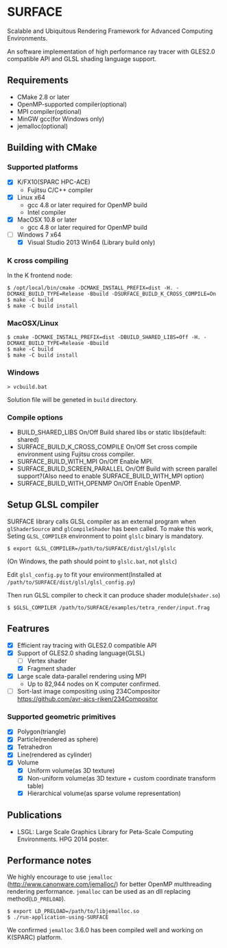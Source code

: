 # SURFACE

Scalable and Ubiquitous Rendering Framework for Advanced Computing Environments.

An software implementation of high performance ray tracer with GLES2.0 compatible API and GLSL shading language support.

## Requirements

* CMake 2.8 or later
* OpenMP-supported compiler(optional)
* MPI compiler(optional)
* MinGW gcc(for Windows only)
* jemalloc(optional)

## Building with CMake

### Supported platforms

* [x] K/FX10(SPARC HPC-ACE)
  * Fujitsu C/C++ compiler
* [x] Linux x64
  * gcc 4.8 or later required for OpenMP build
  * Intel compiler
* [x] MacOSX 10.8 or later
  * gcc 4.8 or later required for OpenMP build
* [ ] Windows 7 x64
  * [x] Visual Studio 2013 Win64 (Library build only)

### K cross compiling 

In the K frontend node:

    $ /opt/local/bin/cmake -DCMAKE_INSTALL_PREFIX=dist -H. -DCMAKE_BUILD_TYPE=Release -Bbuild -DSURFACE_BUILD_K_CROSS_COMPILE=On
    $ make -C build
    $ make -C build install

### MacOSX/Linux 

    $ cmake -DCMAKE_INSTALL_PREFIX=dist -DBUILD_SHARED_LIBS=Off -H. -DCMAKE_BUILD_TYPE=Release -Bbuild
    $ make -C build
    $ make -C build install

### Windows 

    > vcbuild.bat

Solution file will be geneted in `build` directory.

### Compile options

* BUILD_SHARED_LIBS On/Off Build shared libs or static libs(default: shared)
* SURFACE_BUILD_K_CROSS_COMPILE On/Off Set cross compile environment using Fujitsu cross compiler.
* SURFACE_BUILD_WITH_MPI On/Off Enable MPI.
* SURFACE_BUILD_SCREEN_PARALLEL On/Off Build with screen parallel support?(Also need to enable SURFACE_BUILD_WITH_MPI option)
* SURFACE_BUILD_WITH_OPENMP On/Off Enable OpenMP.

## Setup GLSL compiler

SURFACE library calls GLSL compiler as an external program when `glShaderSource` and `glCompileShader` has been called. To make this work, Seting `GLSL_COMPILER` environment to point `glslc` binary is mandatory.

    $ export GLSL_COMPILER=/path/to/SURFACE/dist/glsl/glslc

(On Windows, the path should point to `glslc.bat`, not `glslc`)

Edit `glsl_config.py` to fit your environment(Installed at `/path/to/SURFACE/dist/glsl/glsl_config.py`)

Then run GLSL compiler to check it can produce shader module(`shader.so`)

    $ $GLSL_COMPILER /path/to/SURFACE/examples/tetra_render/input.frag 

## Featrures

* [x] Efficient ray tracing with GLES2.0 compatible API 
* [x] Support of GLES2.0 shading language(GLSL)
  * [ ] Vertex shader
  * [x] Fragment shader
* [x] Large scale data-parallel rendering using MPI
  * Up to 82,944 nodes on K computer confirmed.
* [ ] Sort-last image compositing using 234Compositor https://github.com/avr-aics-riken/234Compositor

### Supported geometric primitives

* [x] Polygon(triangle)
* [x] Particle(rendered as sphere)
* [x] Tetrahedron
* [x] Line(rendered as cylinder)
* [x] Volume
  * [x] Uniform volume(as 3D texture)
  * [x] Non-uniform volume(as 3D texture + custom coordinate transform table)
  * [x] Hierarchical volume(as sparse volume representation)

## Publications

* LSGL: Large Scale Graphics Library for Peta-Scale Computing Environments. HPG 2014 poster.

## Performance notes

We highly encourage to use `jemalloc` (http://www.canonware.com/jemalloc/) for better OpenMP multhreading rendering performance.
`jemalloc` can be used as an dll replacing method(`LD_PRELOAD`).

    $ export LD_PRELOAD=/path/to/libjemalloc.so
    $ ./run-application-using-SURFACE

We confirmed `jemalloc` 3.6.0 has been compiled well and working on K(SPARC) platform.
